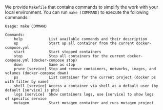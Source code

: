 We provide `Makefile` that contains commands to simplify the work with your local environment. You can run `make [COMMAND]` to execute the following commands:

```
Usage: make COMMAND

Commands:
    help            List available commands and their description 
    up              Start up all container from the current docker-compose.yml 
    start           Start stopped containers 
    stop            Stop all containers for the current docker-compose.yml (docker-compose stop) 
    down            Same as stop
    prune [service] Stop and remove containers, networks, images, and volumes (docker-compose down)
    ps              List container for the current project (docker ps with filter by name)
    shell [service] Access a container via shell as a default user (by default [service] is php)
    logs [service]  Show containers logs, use [service] to show logs of specific service
    mutagen         Start mutagen container and runs mutagen project
```
